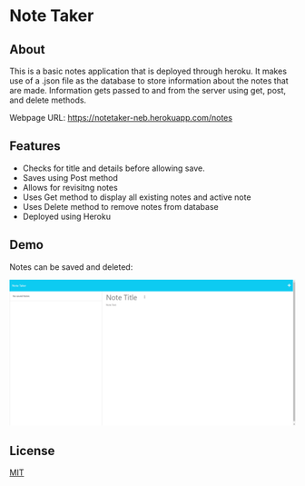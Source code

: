 # Note Taker

## About

This is a basic notes application that is deployed through heroku. It makes use of a .json file as the database to store information about the notes that are made. Information gets passed to and from the server using get, post, and delete methods.

Webpage URL: https://notetaker-neb.herokuapp.com/notes
## Features

- Checks for title and details before allowing save.
- Saves using Post method
- Allows for revisitng notes
- Uses Get method to display all existing notes and active note
- Uses Delete method to remove notes from database
- Deployed using Heroku
## Demo

Notes can be saved and deleted:

![Demo Gif](https://github.com/Ahneb/Note-Taker/blob/main/Develop/public/assets/images/brave_ViqIuGxeL8.gif)
## License

[MIT](https://choosealicense.com/licenses/mit/)

